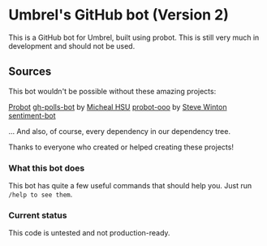 # Umbrel's GitHub bot (Version 2)

This is a GitHub bot for Umbrel, built using probot.
This is still very much in development and should not be used.

## Sources

This bot wouldn't be possible without these amazing projects:

[Probot](https://github.com/probot)
[gh-polls-bot](https://github.com/evenchange4/gh-polls-bot) by [Micheal HSU](https://michaelhsu.tw/)
[probot-ooo](https://github.com/swinton/probot-ooo) by [Steve Winton](https://github.com/swinton)
[sentiment-bot](https://github.com/behaviorbot/sentiment-bot)

... And also, of course, every dependency in our dependency tree.


Thanks to everyone who created or helped creating these projects!

### What this bot does

This bot has quite a few useful commands that should help you. Just run `/help to see them`.

### Current status

This code is untested and not production-ready.
